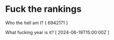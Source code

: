 # Fuck the rankings

Who the hell am I?
{ 6942171 }

What fucking year is it?
[ 2024-06-19T15:00:00Z ]
